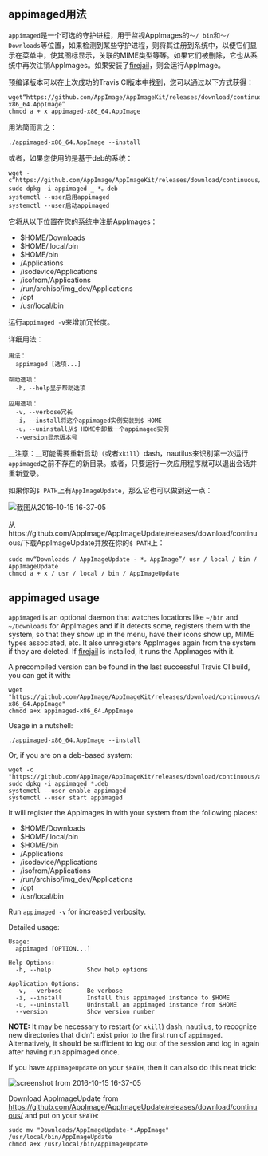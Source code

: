 ## appimaged用法

`appimaged`是一个可选的守护进程，用于监视AppImages的`〜/ bin`和`〜/ Downloads`等位置，如果检测到某些守护进程，则将其注册到系统中，以便它们显示在菜单中，使其图标显示，关联的MIME类型等等。如果它们被删除，它也从系统中再次注销AppImages。如果安装了[firejail](https://github.com/netblue30/firejail)，则会运行AppImage。

预编译版本可以在上次成功的Travis CI版本中找到，您可以通过以下方式获得：

```
wget“https://github.com/AppImage/AppImageKit/releases/download/continuous/appimaged-x86_64.AppImage”
chmod a + x appimaged-x86_64.AppImage
```

用法简而言之：

```
./appimaged-x86_64.AppImage --install
```

或者，如果您使用的是基于deb的系统：

```
wget -c“https://github.com/AppImage/AppImageKit/releases/download/continuous/appimaged_1.0_amd64.deb”
sudo dpkg -i appimaged _ *。deb
systemctl --user启用appimaged
systemctl --user启动appimaged
```

它将从以下位置在您的系统中注册AppImages：
* $HOME/Downloads
* $HOME/.local/bin
* $HOME/bin
* /Applications
* /isodevice/Applications
* /isofrom/Applications
* /run/archiso/img_dev/Applications
* /opt
* /usr/local/bin

运行`appimaged -v`来增加冗长度。

详细用法：
```
用法：
  appimaged [选项...]

帮助选项：
  -h，--help显示帮助选项

应用选项：
  -v，--verbose冗长
  -i，--install将这个appimaged实例安装到$ HOME
  -u，--uninstall从$ HOME中卸载一个appimaged实例
  --version显示版本号

```

__注意：__可能需要重新启动（或者`xkill`）dash，nautilus来识别第一次运行`appimaged`之前不存在的新目录。或者，只要运行一次应用程序就可以退出会话并重新登录。

如果你的`$ PATH`上有`AppImageUpdate`，那么它也可以做到这一点：

![截图从2016-10-15 16-37-05](https://cloud.githubusercontent.com/assets/2480569/19410850/0390fe9c-92f6-11e6-9882-3ca6d360a190.jpg)

从https://github.com/AppImage/AppImageUpdate/releases/download/continuous/下载AppImageUpdate并放在你的`$ PATH`上：

```
sudo mv“Downloads / AppImageUpdate - *。AppImage”/ usr / local / bin / AppImageUpdate
chmod a + x / usr / local / bin / AppImageUpdate
```

## appimaged usage

`appimaged` is an optional daemon that watches locations like `~/bin` and `~/Downloads` for AppImages and if it detects some, registers them with the system, so that they show up in the menu, have their icons show up, MIME types associated, etc. It also unregisters AppImages again from the system if they are deleted. If [firejail](https://github.com/netblue30/firejail) is installed, it runs the AppImages with it.

A precompiled version can be found in the last successful Travis CI build, you can get it with:

```
wget "https://github.com/AppImage/AppImageKit/releases/download/continuous/appimaged-x86_64.AppImage"
chmod a+x appimaged-x86_64.AppImage
```

Usage in a nutshell:

```
./appimaged-x86_64.AppImage --install
```

Or, if you are on a deb-based system:

```
wget -c "https://github.com/AppImage/AppImageKit/releases/download/continuous/appimaged_1.0_amd64.deb"
sudo dpkg -i appimaged_*.deb
systemctl --user enable appimaged
systemctl --user start appimaged
```

It will register the AppImages in with your system from the following places:
* $HOME/Downloads
* $HOME/.local/bin
* $HOME/bin
* /Applications
* /isodevice/Applications
* /isofrom/Applications
* /run/archiso/img_dev/Applications
* /opt
* /usr/local/bin

Run `appimaged -v` for increased verbosity.

Detailed usage:
```
Usage:
  appimaged [OPTION...] 

Help Options:
  -h, --help          Show help options

Application Options:
  -v, --verbose       Be verbose
  -i, --install       Install this appimaged instance to $HOME
  -u, --uninstall     Uninstall an appimaged instance from $HOME
  --version           Show version number

```

__NOTE:__ It may be necessary to restart (or `xkill`) dash, nautilus, to recognize new directories that didn't exist prior to the first run of `appimaged`. Alternatively, it should be sufficient to log out of the session and log in again after having run appimaged once.

If you have `AppImageUpdate` on your `$PATH`, then it can also do this neat trick:

![screenshot from 2016-10-15 16-37-05](https://cloud.githubusercontent.com/assets/2480569/19410850/0390fe9c-92f6-11e6-9882-3ca6d360a190.jpg)

Download AppImageUpdate from https://github.com/AppImage/AppImageUpdate/releases/download/continuous/ and put on your `$PATH`:

```
sudo mv "Downloads/AppImageUpdate-*.AppImage" /usr/local/bin/AppImageUpdate
chmod a+x /usr/local/bin/AppImageUpdate
```